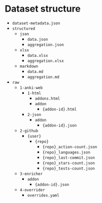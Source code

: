 # Dataset structure

- `dataset-metadata.json`
- `structured`
    - `json`
        - `data.json`
        - `aggregation.json`
    - `xlsx`
        - `data.xlsx`
        - `aggregation.xlsx`
    - `markdown`
        - `data.md`
        - `aggregation.md`
- `raw`
    - `1-anki-web`
        - `1-html`
            - `addons.html`
            - `addon`
                - `{addon-id}.html`
        - `2-json`
            - `addon`
                - `{addon-id}.json`
    - `2-github`
        - `{user}`
            - `{repo}`
                - `{repo}_action-count.json`
                - `{repo}_languages.json`
                - `{repo}_last-commit.json`
                - `{repo}_stars-count.json`
                - `{repo}_tests-count.json`
    - `3-enricher`
        - `addon`
            - `{addon-id}.json`
    - `4-overrider`
        - `overrides.yaml`